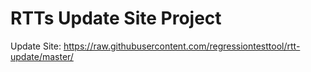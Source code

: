 RTTs Update Site Project
========================

Update Site: https://raw.githubusercontent.com/regressiontesttool/rtt-update/master/
